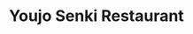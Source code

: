 --- 
title: "Youjo Senki Restaurant"
publishdate: "2019-1-5T16:48:46+02:00"
src: "https://365manga.net/manga/youjo-senki-restaurant"
image: "https://data.365manga.net/images/thumbnails/32598-youjo-senki-restaurant.jpg"
description: " Youjo Senki Restaurant summary is updating. Come visit Mangakakalot.com sometime to read the latest chapter of Youjo Senki Restaurant. If you have any question about this manga, Please don't hesitate to contact us or translate team. Hope you enjoy it."
---